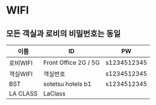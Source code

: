 # WIFI
## 모든 객실과 로비의 비밀번호는 동일

| **이름** | **ID**                                 | **PW**  |
| -------- | -------------------------------------- | ----------- |
| 로비WIFI | Front Office 2G / 5G                   | s1234512345 |
| 객실WIFI    | 객실번호   | s1234512345 |
| BST    | sotetsu hotels b1 | s1234512345 |
| LA CLASS    | LaClass            |             |